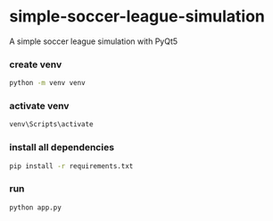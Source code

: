 # simple-soccer-league-simulation

A simple soccer league simulation with PyQt5

### create venv
``` bash
python -m venv venv
```

### activate venv
``` bash
venv\Scripts\activate 
```

### install all dependencies
``` bash
pip install -r requirements.txt 
```

### run
``` bash
python app.py 
```

